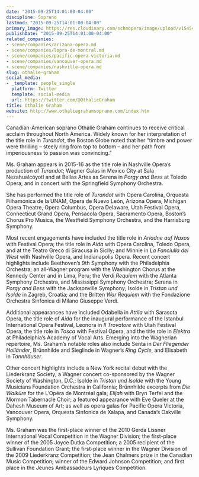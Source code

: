 ```yaml
---
date: "2015-09-25T14:01:00-04:00"
discipline: Soprano
lastmod: "2015-09-25T14:01:00-04:00"
primary_image: https://res.cloudinary.com/schmopera/image/upload/v1545409169/media/webhook-uploads/1443203720966/Othalie-Graham-2-Photo-by-Devon-Cass.jpg.jpg
publishDate: "2015-09-25T14:01:00-04:00"
related_companies:
- scene/companies/arizona-opera.md
- scene/companies/lopra-de-montral.md
- scene/companies/pacific-opera-victoria.md
- scene/companies/vancouver-opera.md
- scene/companies/nashville-opera.md
slug: othalie-graham
social_media:
- _template: people_single
  platform: Twitter
  template: social-media
  url: https://twitter.com/@OthalieGraham
title: Othalie Graham
website: http://www.othaliegrahamsoprano.com/index.htm
---
```


Canadian-American soprano Othalie Graham continues to receive critical acclaim throughout North America. Widely known for her interpretation of the title role in *Turandot*, the Boston Globe noted that her “timbre and power were thrilling – steely ring from top to bottom – and her path from imperiousness to passion was convincing.” 

Ms. Graham appears in 2015-16 as the title role in Nashville Opera’s production of *Turandot*; Wagner Galas in Mexico City at Sala Nezahualcóyotl and at Bellas Artes as Serena in *Porgy and Bess* at Toledo Opera; and in concert with the Springfield Symphony Orchestra. 

She has performed the title role of *Turandot* with Opera Carolina, Orquesta Filhamónica de la UNAM, Opera de Nuevo León, Arizona Opera, Michigan Opera Theatre, Opera Columbus, Opera Delaware, Utah Festival Opera, Connecticut Grand Opera, Pensacola Opera, Sacramento Opera, Boston’s Chorus Pro Musica, the Westfield Symphony Orchestra, and the Harrisburg Symphony. 

Most recent engagements have included the title role in *Ariadne auf Naxos* with Festival Opera; the title role in *Aida* with Opera Carolina, Toledo Opera, and at the Teatro Greco di Siracusa in Sicily; and Minnie in *La Fanciulla del West* with Nashville Opera, and Indianapolis Opera. Recent concert highlights include Beethoven’s 9th Symphony with the Philadelphia Orchestra; an all-Wagner program with the Washington Chorus at the Kennedy Center and in Lima, Peru; the Verdi *Requiem* with the Atlanta Symphony Orchestra, and Mississippi Symphony Orchestra; Serena in *Porgy and Bess* with the Jacksonville Symphony; Isolde in *Tristan und Isolde* in Zagreb, Croatia; and the Britten *War Requiem* with the Fondazione Orchestra Sinfonica di Milano Giuseppe Verdi. 

Additional appearances have included Odabella in *Attila* with Sarasota Opera, the title role of *Aida* for the inaugural performance of the Istanbul International Opera Festival, Leonora in *Il Trovatore* with Utah Festival Opera, the title role in *Tosca* with Festival Opera, and the title role in *Elektra* at Philadelphia’s Academy of Vocal Arts. Emerging into the Wagnerian repertoire, Ms. Graham’s notable roles also include Senta in *Der Fliegender Holländer*, Brünnhilde and Sieglinde in Wagner’s *Ring Cycle*, and Elisabeth in *Tannhäuser*. 

Other concert highlights include a New York recital debut with the Liederkranz Society; a Wagner concert co-sponsored by the Wagner Society of Washington, D.C.; Isolde in *Tristan und Isolde* with the Young Musicians Foundation Orchestra in California; Brünnhilde excerpts from *Die Walküre* for the L’Opéra de Montréal gala; *Elijah* with Bryn Terfel and the Mormon Tabernacle Choir; a featured appearance with Eve Queler at the Dahesh Museum of Art; as well as opera galas for Pacific Opera Victoria, Vancouver Opera, Orquesta Sinfonica de Xalapa, and Canada’s Oakville Symphony. 

Ms. Graham was the first-place winner of the 2010 Gerda Lissner International Vocal Competition in the Wagner Division; the first-place winner of the 2005 Joyce Dutka Competition; a 2005 recipient of the Sullivan Foundation Grant; the first-place winner in the Wagner Division of the 2009 Liederkranz Competition; the Jean Chalmers prize in the Canadian Music Competition; winner of the Edward Johnson Competition; and first place in the Jeunes Ambassadeurs Lyriques Competition.
